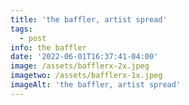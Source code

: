```yaml
---
title: 'the baffler, artist spread'
tags:
  - post
info: the baffler
date: '2022-06-01T16:37:41-04:00'
image: /assets/bafflerx-2x.jpeg
imagetwo: /assets/bafflerx-1x.jpeg
imageAlt: 'the baffler, artist spread'
---
```


